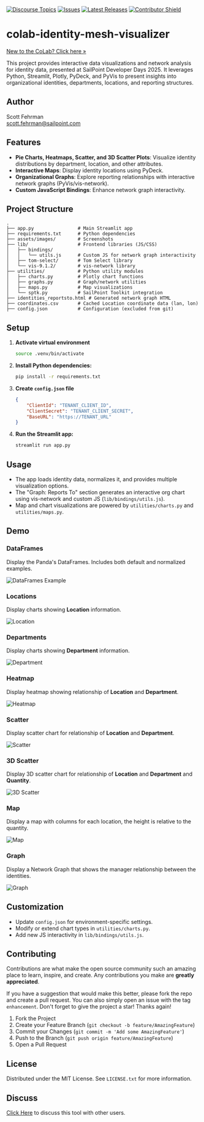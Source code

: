 [![Discourse Topics][discourse-shield]][discourse-url]
[![Issues][issues-shield]][issues-url]
[![Latest Releases][release-shield]][release-url]
[![Contributor Shield][contributor-shield]][contributors-url]

[discourse-shield]:https://img.shields.io/discourse/topics?label=Discuss%20This%20Tool&server=https%3A%2F%2Fdeveloper.sailpoint.com%2Fdiscuss
[discourse-url]:https://developer.sailpoint.com/discuss/tag/workflows
[issues-shield]:https://img.shields.io/github/issues/sailpoint-oss/repo-template?label=Issues
[issues-url]:https://github.com/sailpoint-oss/repo-template/issues
[release-shield]: https://img.shields.io/github/v/release/sailpoint-oss/repo-template?label=Current%20Release
[release-url]:https://github.com/sailpoint-oss/repo-template/releases
[contributor-shield]:https://img.shields.io/github/contributors/sailpoint-oss/repo-template?label=Contributors
[contributors-url]:https://github.com/sailpoint-oss/repo-template/graphs/contributors

# colab-identity-mesh-visualizer

[New to the CoLab? Click here »](https://developer.sailpoint.com/discuss/t/about-the-sailpoint-developer-community-colab/11230)

This project provides interactive data visualizations and network analysis for identity data, presented at SailPoint Developer Days 2025. It leverages Python, Streamlit, Plotly, PyDeck, and PyVis to present insights into organizational identities, departments, locations, and reporting structures.

## Author

Scott Fehrman  
[scott.fehrman@sailpoint.com](mailto:scott.fehrman@sailpoint.com)

## Features

- **Pie Charts, Heatmaps, Scatter, and 3D Scatter Plots**: Visualize identity distributions by department, location, and other attributes.
- **Interactive Maps**: Display identity locations using PyDeck.
- **Organizational Graphs**: Explore reporting relationships with interactive network graphs (PyVis/vis-network).
- **Custom JavaScript Bindings**: Enhance network graph interactivity.

## Project Structure

```text
.
├── app.py                # Main Streamlit app
├── requirements.txt      # Python dependencies
├── assets/images/        # Screenshots
├── lib/                  # Frontend libraries (JS/CSS)
│   ├── bindings/
│   │   └── utils.js      # Custom JS for network graph interactivity
│   ├── tom-select/       # Tom Select library
│   └── vis-9.1.2/        # vis-network library
├── utilities/            # Python utility modules
│   ├── charts.py         # Plotly chart functions
│   ├── graphs.py         # Graph/network utilities
│   ├── maps.py           # Map visualizations
│   └── sptk.py           # SailPoint Toolkit integration
├── identities_reportsto.html # Generated network graph HTML
├── coordinates.csv       # Cached Location coordinate data (lan, lon)
├── config.json           # Configuration (excluded from git)
```

## Setup

1. **Activate virtual environment**

    ```zsh
    source .venv/bin/activate
    ```

2. **Install Python dependencies:**

   ```zsh
   pip install -r requirements.txt
   ```

3. **Create `config.json` file**

    ```json
    {
        "ClientId": "TENANT_CLIENT_ID",
        "ClientSecret": "TENANT_CLIENT_SECRET",
        "BaseURL": "https://TENANT_URL"
    }
    ```

4. **Run the Streamlit app:**

   ```zsh
   streamlit run app.py
   ```

## Usage

- The app loads identity data, normalizes it, and provides multiple visualization options.
- The "Graph: Reports To" section generates an interactive org chart using vis-network and custom JS (`lib/bindings/utils.js`).
- Map and chart visualizations are powered by `utilities/charts.py` and `utilities/maps.py`.


## Demo

### DataFrames

Display the Panda's DataFrames.  Includes both default and normalized examples.

![DataFrames Example](assets/images/01_dataframes.png)

### Locations

Display charts showing **Location** information.

![Location](assets/images/02_locations.png)

### Departments

Display charts showing **Department** information.

![Department](assets/images/03_departments.png)

### Heatmap

Display heatmap showing relationship of **Location** and **Department**.

![Heatmap](assets/images/04_heatmap.png)

### Scatter

Display scatter chart for relationship of **Location** and **Department**.

![Scatter](assets/images/05_scatter.png)

### 3D Scatter

Display 3D scatter chart for relationship of **Location** and **Department** and **Quantity**.

![3D Scatter](assets/images/06_3dscatter.png)

### Map

Display a map with columns for each location, the height is relative to the quantity.

![Map](assets/images/07_map.png)

### Graph

Display a Network Graph that shows the manager relationship between the identities.

![Graph](assets/images/08_graph.png)

## Customization

- Update `config.json` for environment-specific settings.
- Modify or extend chart types in `utilities/charts.py`.
- Add new JS interactivity in `lib/bindings/utils.js`.

<!-- CONTRIBUTING -->
## Contributing

Contributions are what make the open source community such an amazing place to learn, inspire, and create. Any contributions you make are **greatly appreciated**.

If you have a suggestion that would make this better, please fork the repo and create a pull request. You can also simply open an issue with the tag `enhancement`.
Don't forget to give the project a star! Thanks again!

1. Fork the Project
2. Create your Feature Branch (`git checkout -b feature/AmazingFeature`)
3. Commit your Changes (`git commit -m 'Add some AmazingFeature'`)
4. Push to the Branch (`git push origin feature/AmazingFeature`)
5. Open a Pull Request

<!-- LICENSE -->
## License

Distributed under the MIT License. See `LICENSE.txt` for more information.

<!-- CONTACT -->
## Discuss
[Click Here](https://developer.sailpoint.com/dicuss/tag/{tagName}) to discuss this tool with other users.
